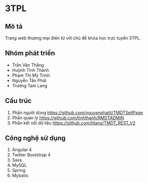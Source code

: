 # 3TPL

## Mô tả 
Trang web thương mại điện tử với chủ đề khóa học trực tuyến 3TPL.

## Nhóm phát triển
* Trần Văn Thắng
* Huỳnh Tính Thành
* Phạm Thị Mỹ Trinh
* Nguyễn Tấn Phát
* Trương Tam Lang

## Cấu trúc
1. Phần người dùng https://github.com/nguyenphatit/TMDTSellPage
1. Phần quản lý https://github.com/tinhthanh/RMDTADMIN
1. Phần kết nối dữ liệu https://github.com/ttlang/TMDT_REST_V2

## Công nghệ sử dụng
1. Angular 4
1. Twitter Bootstrap 4
1. Sass
1. MySQL
1. Spring
1. Mybatis
